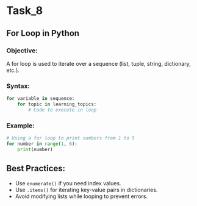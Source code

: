# Task_8

## For Loop in Python

### Objective:
A for loop is used to iterate over a sequence (list, tuple, string, dictionary, etc.).

### Syntax:
```python
for variable in sequence:
    for topic in learning_topics:
        # Code to execute in loop
```
### Example:
```python
# Using a for loop to print numbers from 1 to 5
for number in range(1, 6):  
    print(number)
```
## Best Practices:

- Use `enumerate()` if you need index values.
- Use `.items()` for iterating key-value pairs in dictionaries.
- Avoid modifying lists while looping to prevent errors.
